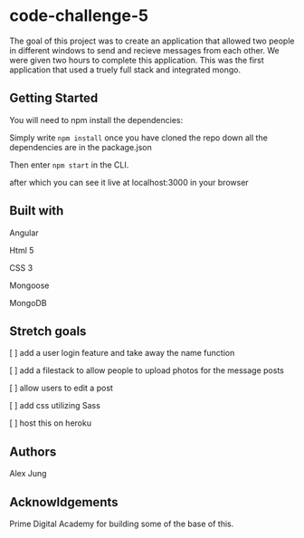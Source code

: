 # code-challenge-5

The goal of this project was to create an application that allowed two people in different windows to send and recieve messages from each other.
We were given two hours to complete this application. This was the first application that used a truely full stack and integrated mongo. 

## Getting Started

You will need to npm install the dependencies:

Simply write ```npm install``` once you have cloned the repo down all the dependencies are in the package.json

Then enter ```npm start``` in the CLI.

after which you can see it live at localhost:3000 in your browser

## Built with

Angular

Html 5

CSS 3

Mongoose

MongoDB


## Stretch goals
[ ] add a user login feature and take away the name function

[ ] add a filestack to allow people to upload photos for the message posts

[ ] allow users to edit a post

[ ] add css utilizing Sass 

[ ] host this on heroku

## Authors 
Alex Jung

## Acknowldgements
Prime Digital Academy for building some of the base of this.  